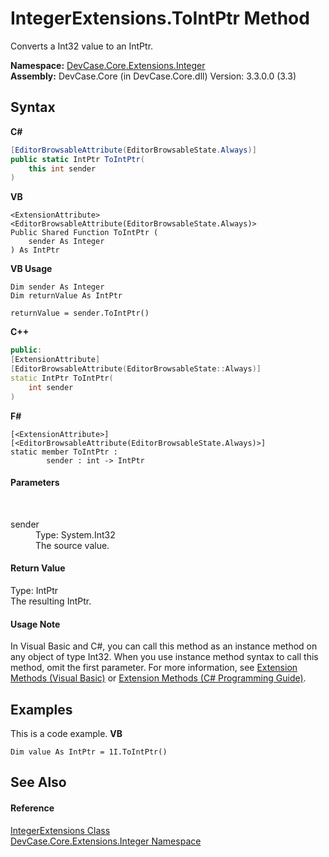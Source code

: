 # IntegerExtensions.ToIntPtr Method 
 

Converts a Int32 value to an IntPtr.

**Namespace:**&nbsp;<a href="N_DevCase_Core_Extensions_Integer">DevCase.Core.Extensions.Integer</a><br />**Assembly:**&nbsp;DevCase.Core (in DevCase.Core.dll) Version: 3.3.0.0 (3.3)

## Syntax

**C#**<br />
``` C#
[EditorBrowsableAttribute(EditorBrowsableState.Always)]
public static IntPtr ToIntPtr(
	this int sender
)
```

**VB**<br />
``` VB
<ExtensionAttribute>
<EditorBrowsableAttribute(EditorBrowsableState.Always)>
Public Shared Function ToIntPtr ( 
	sender As Integer
) As IntPtr
```

**VB Usage**<br />
``` VB Usage
Dim sender As Integer
Dim returnValue As IntPtr

returnValue = sender.ToIntPtr()
```

**C++**<br />
``` C++
public:
[ExtensionAttribute]
[EditorBrowsableAttribute(EditorBrowsableState::Always)]
static IntPtr ToIntPtr(
	int sender
)
```

**F#**<br />
``` F#
[<ExtensionAttribute>]
[<EditorBrowsableAttribute(EditorBrowsableState.Always)>]
static member ToIntPtr : 
        sender : int -> IntPtr 

```


#### Parameters
&nbsp;<dl><dt>sender</dt><dd>Type: System.Int32<br />The source value.</dd></dl>

#### Return Value
Type: IntPtr<br />The resulting IntPtr.

#### Usage Note
In Visual Basic and C#, you can call this method as an instance method on any object of type Int32. When you use instance method syntax to call this method, omit the first parameter. For more information, see <a href="https://docs.microsoft.com/dotnet/visual-basic/programming-guide/language-features/procedures/extension-methods">Extension Methods (Visual Basic)</a> or <a href="https://docs.microsoft.com/dotnet/csharp/programming-guide/classes-and-structs/extension-methods">Extension Methods (C# Programming Guide)</a>.

## Examples
This is a code example. 
**VB**<br />
``` VB
Dim value As IntPtr = 1I.ToIntPtr()
```


## See Also


#### Reference
<a href="T_DevCase_Core_Extensions_Integer_IntegerExtensions">IntegerExtensions Class</a><br /><a href="N_DevCase_Core_Extensions_Integer">DevCase.Core.Extensions.Integer Namespace</a><br />